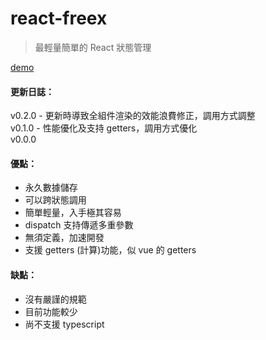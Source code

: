 # react-freex

> 最輕量簡單的 React 狀態管理

[demo](https://codesandbox.io/s/react-freex-h5dk6)

#### 更新日誌：

v0.2.0 - 更新時導致全組件渲染的效能浪費修正，調用方式調整  
v0.1.0 - 性能優化及支持 getters，調用方式優化  
v0.0.0  

#### 優點：

- 永久數據儲存
- 可以跨狀態調用
- 簡單輕量，入手極其容易
- dispatch 支持傳遞多重參數
- 無須定義，加速開發
- 支援 getters (計算)功能，似 vue 的 getters

#### 缺點：

- 沒有嚴謹的規範
- 目前功能較少
- 尚不支援 typescript